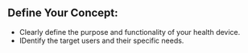 ## Define Your Concept:
 - Clearly define the purpose and functionality of your health device.
 - IDentify the target users and their specific needs.
